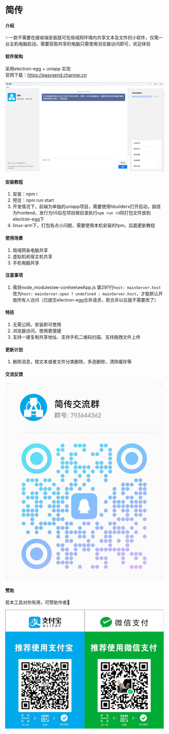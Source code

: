 # 简传

#### 介绍
✨一款不需要在接收端安装就可在局域网环境内共享文本及文件的小软件，仅需一台主机电脑启动，需要获取共享的电脑只需使用浏览器访问即可，欢迎体验

#### 软件架构
采用electron-egg + uniapp 实现  
官网下载：https://easysend.channer.cn
<p align="center">
  <img src="frontend/static/image.png" width="800" alt="示例图片">
</p>

#### 安装教程

1.  安装：npm i
2.  预览：npm run start
3.  开发情况下，前端为单独的uniapp项目，需要使用hbuilderx打开启动，路径为frontend，发行为h5后在项目根目录执行`npm run rd`将打包文件放到electron-egg下
4.  linux-arm下，打包有点小问题，需要使用本机安装的fpm，后面更新教程

#### 使用场景

1.  局域网各电脑共享
2.  虚拟机和宿主机共享
3.  手机电脑共享

#### 注意事项

1.  需将node_modules\ee-core\ee\eeApp.js 第297行`host: mainServer.host`改为`host: mainServer.open ? undefined : mainServer.host`，才能默认开放所有人访问（已提交electron-egg合并请求，若合并以后就不需要改了）


#### 特技

1.  无需公网，安装即可使用
2.  浏览器访问，使用更便捷
3.  支持一键复制共享地址、支持手机二维码扫描、支持拖拽文件上传

#### 更新计划

1.  删除消息，按文本或者文件分类删除，多选删除，清除缓存等

#### 交流反馈
<p align="center">
  <img src="frontend/static/qun.jpg" width="500" alt="示例图片">
</p>

#### 赞助
若本工具对你有用，可赞助作者💖

![alt text](frontend/static/微信支付宝二合一收款码.jpg)